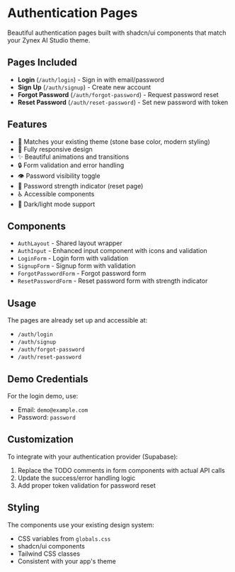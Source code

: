# Authentication Pages

Beautiful authentication pages built with shadcn/ui components that match your Zynex AI Studio theme.

## Pages Included

- **Login** (`/auth/login`) - Sign in with email/password
- **Sign Up** (`/auth/signup`) - Create new account
- **Forgot Password** (`/auth/forgot-password`) - Request password reset
- **Reset Password** (`/auth/reset-password`) - Set new password with token

## Features

- 🎨 Matches your existing theme (stone base color, modern styling)
- 📱 Fully responsive design
- ✨ Beautiful animations and transitions
- 🔒 Form validation and error handling
- 👁️ Password visibility toggle
- 💪 Password strength indicator (reset page)
- ♿ Accessible components
- 🌙 Dark/light mode support

## Components

- `AuthLayout` - Shared layout wrapper
- `AuthInput` - Enhanced input component with icons and validation
- `LoginForm` - Login form with validation
- `SignupForm` - Signup form with validation
- `ForgotPasswordForm` - Forgot password form
- `ResetPasswordForm` - Reset password form with strength indicator

## Usage

The pages are already set up and accessible at:
- `/auth/login`
- `/auth/signup` 
- `/auth/forgot-password`
- `/auth/reset-password`

## Demo Credentials

For the login demo, use:
- Email: `demo@example.com`
- Password: `password`

## Customization

To integrate with your authentication provider (Supabase):

1. Replace the TODO comments in form components with actual API calls
2. Update the success/error handling logic
3. Add proper token validation for password reset

## Styling

The components use your existing design system:
- CSS variables from `globals.css`
- shadcn/ui components
- Tailwind CSS classes
- Consistent with your app's theme
